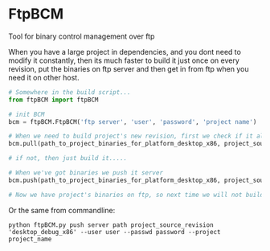 # FtpBCM
Tool for binary control management over ftp

When you have a large project in dependencies, and you dont need to modify it constantly, then its much faster to build it just once on every revision, put the binaries on ftp server and then get in from ftp when you need it on other host.

```python 
# Somewhere in the build script...
from ftpBCM import ftpBCM

# init BCM
bcm = ftpBCM.FtpBCM('ftp server', 'user', 'password', 'project name')

# When we need to build project's new revision, first we check if it already exists on server
bcm.pull(path_to_project_binaries_for_platform_desktop_x86, project_source_revision, 'desktop_debug_x86')

# if not, then just build it.....

# When we've got binaries we push it server
bcm.push(path_to_project_binaries_for_platform_desktop_x86, project_source_revision, 'desktop_debug_x86')

# Now we have project's binaries on ftp, so next time we will not build it.
```
Or the same from commandline:
``` Shell
python ftpBCM.py push server path project_source_revision 'desktop_debug_x86' --user user --passwd password --project project_name
```
